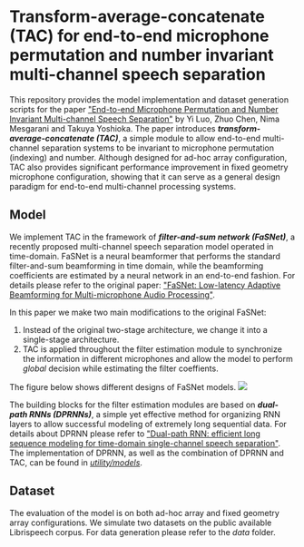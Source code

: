 # Transform-average-concatenate (TAC) for end-to-end microphone permutation and number invariant multi-channel speech separation

This repository provides the model implementation and dataset generation scripts for the paper ["End-to-end Microphone Permutation and Number Invariant Multi-channel Speech Separation"](https://arxiv.org/abs/1910.14104) by Yi Luo, Zhuo Chen, Nima Mesgarani and Takuya Yoshioka. The paper introduces ***transform-average-concatenate (TAC)***, a simple module to allow end-to-end multi-channel separation systems to be invariant to microphone permutation (indexing) and number. Although designed for ad-hoc array configuration, TAC also provides significant performance improvement in fixed geometry microphone configuration, showing that it can serve as a general design paradigm for end-to-end multi-channel processing systems.

## Model

We implement TAC in the framework of ***filter-and-sum network (FaSNet)***, a recently proposed multi-channel speech separation model operated in time-domain. FaSNet is a neural beamformer that performs the standard filter-and-sum beamforming in time domain, while the beamforming coefficients are estimated by a neural network in an end-to-end fashion. For details please refer to the original paper: ["FaSNet: Low-latency Adaptive Beamforming for Multi-microphone Audio Processing"](https://arxiv.org/abs/1909.13387).

In this paper we make two main modifications to the original FaSNet:
1) Instead of the original two-stage architecture, we change it into a single-stage architecture.
2) TAC is applied throughout the filter estimation module to synchronize the information in different microphones and allow the model to perform *global* decision while estimating the filter coeffients.

The figure below shows different designs of FaSNet models.
![](https://github.com/yluo42/TAC/blob/master/flowchart.png)

The building blocks for the filter estimation modules are based on ***dual-path RNNs (DPRNNs)***, a simple yet effective method for organizing RNN layers to allow successful modeling of extremely long sequential data. For details about DPRNN please refer to ["Dual-path RNN: efficient long sequence modeling for time-domain single-channel speech separation"](https://arxiv.org/abs/1910.06379). The implementation of DPRNN, as well as the combination of DPRNN and TAC, can be found in [*utility/models*](https://github.com/yluo42/TAC/blob/master/utility/models.py).

## Dataset

The evaluation of the model is on both ad-hoc array and fixed geometry array configurations. We simulate two datasets on the public available Librispeech corpus. For data generation please refer to the *data* folder.
